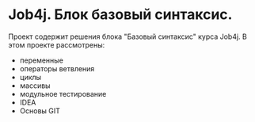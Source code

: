 # Job4j. Блок базовый синтаксис.
Проект содержит решения блока "Базовый синтаксис"  курса Job4j. 
В этом проекте рассмотрены: 
- переменные
- операторы ветвления
- циклы
- массивы
- модульное тестирование
- IDEA
- Основы GIT